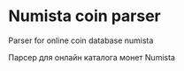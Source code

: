 # Numista coin parser
Parser for online coin database numista

Парсер для онлайн каталога монет Numista
